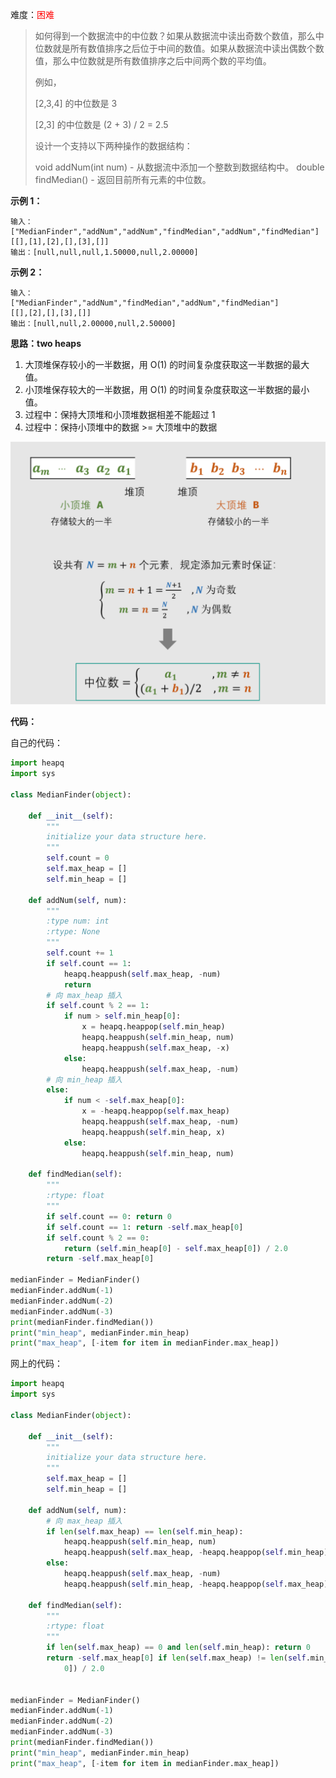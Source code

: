 难度：<font color=red>困难</font>

> 如何得到一个数据流中的中位数？如果从数据流中读出奇数个数值，那么中位数就是所有数值排序之后位于中间的数值。如果从数据流中读出偶数个数值，那么中位数就是所有数值排序之后中间两个数的平均值。
>
> 例如，
>
> [2,3,4] 的中位数是 3
>
> [2,3] 的中位数是 (2 + 3) / 2 = 2.5
>
> 设计一个支持以下两种操作的数据结构：
>
> void addNum(int num) - 从数据流中添加一个整数到数据结构中。
> double findMedian() - 返回目前所有元素的中位数。

**示例 1：**

```apl
输入：
["MedianFinder","addNum","addNum","findMedian","addNum","findMedian"]
[[],[1],[2],[],[3],[]]
输出：[null,null,null,1.50000,null,2.00000]
```



**示例 2：**

```apl
输入：
["MedianFinder","addNum","findMedian","addNum","findMedian"]
[[],[2],[],[3],[]]
输出：[null,null,2.00000,null,2.50000]
```



**思路：two heaps**

1. 大顶堆保存较小的一半数据，用 O(1) 的时间复杂度获取这一半数据的最大值。
2. 小顶堆保存较大的一半数据，用 O(1) 的时间复杂度获取这一半数据的最小值。
3. 过程中：保持大顶堆和小顶堆数据相差不能超过 1
4. 过程中：保持小顶堆中的数据 >= 大顶堆中的数据

![](images/screenshot-20220416-161204.png)



**代码：**

自己的代码：

```python
import heapq
import sys

class MedianFinder(object):

    def __init__(self):
        """
        initialize your data structure here.
        """
        self.count = 0
        self.max_heap = []
        self.min_heap = []

    def addNum(self, num):
        """
        :type num: int
        :rtype: None
        """
        self.count += 1
        if self.count == 1:
            heapq.heappush(self.max_heap, -num)
            return
        # 向 max_heap 插入
        if self.count % 2 == 1:
            if num > self.min_heap[0]:
                x = heapq.heappop(self.min_heap)
                heapq.heappush(self.min_heap, num)
                heapq.heappush(self.max_heap, -x)
            else:
                heapq.heappush(self.max_heap, -num)
        # 向 min_heap 插入
        else:
            if num < -self.max_heap[0]:
                x = -heapq.heappop(self.max_heap)
                heapq.heappush(self.max_heap, -num)
                heapq.heappush(self.min_heap, x)
            else:
                heapq.heappush(self.min_heap, num)

    def findMedian(self):
        """
        :rtype: float
        """
        if self.count == 0: return 0
        if self.count == 1: return -self.max_heap[0]
        if self.count % 2 == 0:
            return (self.min_heap[0] - self.max_heap[0]) / 2.0
        return -self.max_heap[0]

medianFinder = MedianFinder()
medianFinder.addNum(-1)
medianFinder.addNum(-2)
medianFinder.addNum(-3)
print(medianFinder.findMedian())
print("min_heap", medianFinder.min_heap)
print("max_heap", [-item for item in medianFinder.max_heap])
```



网上的代码：

```python
import heapq
import sys

class MedianFinder(object):

    def __init__(self):
        """
        initialize your data structure here.
        """
        self.max_heap = []
        self.min_heap = []

    def addNum(self, num):
        # 向 max_heap 插入
        if len(self.max_heap) == len(self.min_heap):
            heapq.heappush(self.min_heap, num)
            heapq.heappush(self.max_heap, -heapq.heappop(self.min_heap))
        else:
            heapq.heappush(self.max_heap, -num)
            heapq.heappush(self.min_heap, -heapq.heappop(self.max_heap))

    def findMedian(self):
        """
        :rtype: float
        """
        if len(self.max_heap) == 0 and len(self.min_heap): return 0
        return -self.max_heap[0] if len(self.max_heap) != len(self.min_heap) else (self.min_heap[0] - self.max_heap[
            0]) / 2.0


medianFinder = MedianFinder()
medianFinder.addNum(-1)
medianFinder.addNum(-2)
medianFinder.addNum(-3)
print(medianFinder.findMedian())
print("min_heap", medianFinder.min_heap)
print("max_heap", [-item for item in medianFinder.max_heap])
```



